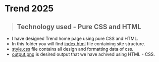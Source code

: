 # Trend 2025 

> ## Technology used - Pure CSS and HTML

* I have designed Trend home page using pure CSS and HTML.
* In this folder you will find [index.html](/index.html) file containing site structure.
* [style.css](/style.css) file contains all design and formatting data of css.
* [output.png](/output.png) is desired output that we have achived using HTML - CSS.
